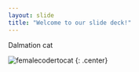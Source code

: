 ```yaml
---
layout: slide
title: "Welcome to our slide deck!"
---
```


Dalmation cat

![femalecodertocat](https://octodex.github.com/images/femalecodertocat.png)
{: .center}
